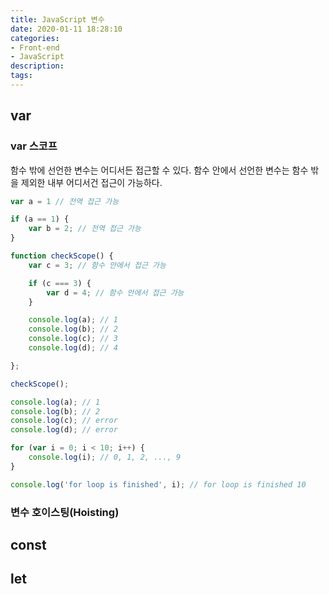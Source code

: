 ```yaml
---
title: JavaScript 변수
date: 2020-01-11 18:28:10
categories:
- Front-end
- JavaScript
description:
tags:
---
```


## var
### var 스코프
함수 밖에 선언한 변수는 어디서든 접근할 수 있다. 함수 안에서 선언한 변수는 함수 밖을 제외한 내부 어디서건 접근이 가능하다. 

```javascript
var a = 1 // 전역 접근 가능

if (a == 1) {
    var b = 2; // 전역 접근 가능
}

function checkScope() {
    var c = 3; // 함수 안에서 접근 가능

    if (c === 3) {
        var d = 4; // 함수 안에서 접근 가능
    }

    console.log(a); // 1
    console.log(b); // 2
    console.log(c); // 3
    console.log(d); // 4

};

checkScope();

console.log(a); // 1
console.log(b); // 2
console.log(c); // error
console.log(d); // error
```

```javascript
for (var i = 0; i < 10; i++) {
    console.log(i); // 0, 1, 2, ..., 9
}

console.log('for loop is finished', i); // for loop is finished 10
```

### 변수 호이스팅(Hoisting)
## const 
## let